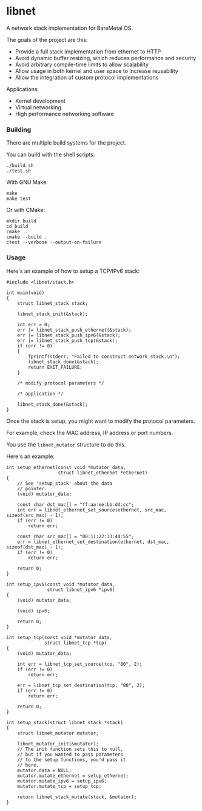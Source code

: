 # libnet

A network stack implementation for BareMetal OS.

The goals of the project are this:

 - Provide a full stack implementation from ethernet to HTTP
 - Avoid dynamic buffer resizing, which reduces performance and security
 - Avoid arbitrary compile-time limits to allow scalability
 - Allow usage in both kernel and user space to increase reusability
 - Allow the integration of custom protocol implementations

Applications:

 - Kernel development
 - Virtual networking
 - High performance networking software

### Building

There are multiple build systems for the project.

You can build with the shell scripts:

```
./build.sh
./test.sh
```

With GNU Make:

```
make
make test
```

Or with CMake:

```
mkdir build
cd build
cmake ..
cmake --build .
ctest --verbose --output-on-failure
```

### Usage

Here's an example of how to setup a TCP/IPv6 stack:

```
#include <libnet/stack.h>

int main(void)
{
	struct libnet_stack stack;

	libnet_stack_init(&stack);

	int err = 0;
	err |= libnet_stack_push_ethernet(&stack);
	err |= libnet_stack_push_ipv6(&stack);
	err |= libnet_stack_push_tcp(&stack);
	if (err != 0)
	{
		fprintf(stderr, "Failed to construct network stack.\n");
		libnet_stack_done(&stack);
		return EXIT_FAILURE;
	}

	/* modify protocol parameters */

	/* application */

	libnet_stack_done(&stack);
}
```

Once the stack is setup, you might want to modify the protocol parameters.

For example, check the MAC address, IP address or port numbers.

You use the `libnet_mutator` structure to do this.

Here's an example:

```
int setup_ethernet(const void *mutator_data,
                   struct libnet_ethernet *ethernet)
{
	// See 'setup_stack' about the data
	// pointer.
	(void) mutator_data;

	const char dst_mac[] = "ff:aa:ee:bb:dd:cc";
	int err = libnet_ethernet_set_source(ethernet, src_mac, sizeof(src_mac) - 1);
	if (err != 0)
		return err;

	const char src_mac[] = "00:11:22:33:44:55";
	err = libnet_ethernet_set_destination(ethernet, dst_mac, sizeof(dst_mac) - 1);
	if (err != 0)
		return err;

	return 0;
}

int setup_ipv6(const void *mutator_data,
               struct libnet_ipv6 *ipv6)
{
	(void) mutator_data;

	(void) ipv6;

	return 0;
}

int setup_tcp(const void *mutator_data,
              struct libnet_tcp *tcp)
{
	(void) mutator_data;

	int err = libnet_tcp_set_source(tcp, "80", 2);
	if (err != 0)
		return err;

	err = libnet_tcp_set_destination(tcp, "80", 2);
	if (err != 0)
		return err;

	return 0;
}

int setup_stack(struct libnet_stack *stack)
{
	struct libnet_mutator mutator;

	libnet_mutator_init(&mutator);
	// The init function sets this to null,
	// but if you wanted to pass parameters
	// to the setup functions, you'd pass it
	// here.
	mutator.data = NULL;
	mutator.mutate_ethernet = setup_ethernet;
	mutator.mutate_ipv6 = setup_ipv6;
	mutator.mutate_tcp = setup_tcp;

	return libnet_stack_mutate(stack, &mutator);
}
```
